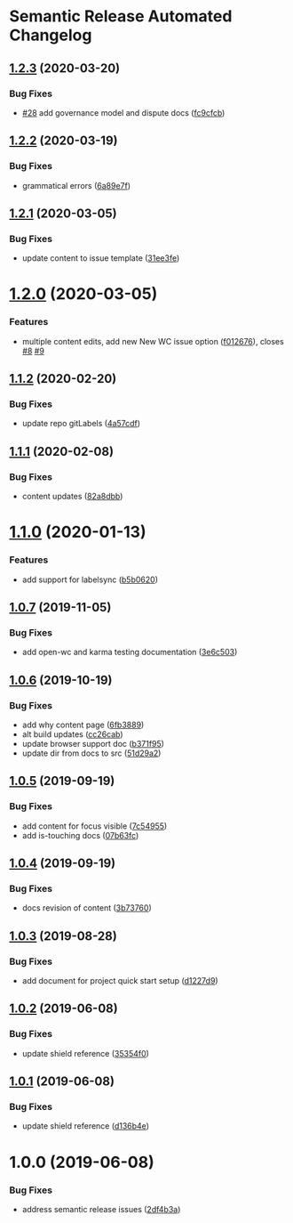 # Semantic Release Automated Changelog

## [1.2.3](https://github.com/AlaskaAirlines/auro/compare/v1.2.2...v1.2.3) (2020-03-20)


### Bug Fixes

* [#28](https://github.com/AlaskaAirlines/auro/issues/28) add governance model and dispute docs ([fc9cfcb](https://github.com/AlaskaAirlines/auro/commit/fc9cfcb))

## [1.2.2](https://github.com/AlaskaAirlines/auro/compare/v1.2.1...v1.2.2) (2020-03-19)


### Bug Fixes

* grammatical errors ([6a89e7f](https://github.com/AlaskaAirlines/auro/commit/6a89e7f))

## [1.2.1](https://github.com/AlaskaAirlines/auro/compare/v1.2.0...v1.2.1) (2020-03-05)


### Bug Fixes

* update content to issue template ([31ee3fe](https://github.com/AlaskaAirlines/auro/commit/31ee3fe))

# [1.2.0](https://github.com/AlaskaAirlines/auro/compare/v1.1.2...v1.2.0) (2020-03-05)


### Features

* multiple content edits, add new New WC issue option ([f012676](https://github.com/AlaskaAirlines/auro/commit/f012676)), closes [#8](https://github.com/AlaskaAirlines/auro/issues/8) [#9](https://github.com/AlaskaAirlines/auro/issues/9)

## [1.1.2](https://github.com/AlaskaAirlines/OrionStatelessComponents__docs/compare/v1.1.1...v1.1.2) (2020-02-20)


### Bug Fixes

* update repo gitLabels ([4a57cdf](https://github.com/AlaskaAirlines/OrionStatelessComponents__docs/commit/4a57cdf))

## [1.1.1](https://github.com/AlaskaAirlines/OrionStatelessComponents__docs/compare/v1.1.0...v1.1.1) (2020-02-08)


### Bug Fixes

* content updates ([82a8dbb](https://github.com/AlaskaAirlines/OrionStatelessComponents__docs/commit/82a8dbb))

# [1.1.0](https://github.com/AlaskaAirlines/OrionStatelessComponents__docs/compare/v1.0.7...v1.1.0) (2020-01-13)


### Features

* add support for labelsync ([b5b0620](https://github.com/AlaskaAirlines/OrionStatelessComponents__docs/commit/b5b0620))

## [1.0.7](https://github.com/AlaskaAirlines/OrionStatelessComponents__docs/compare/v1.0.6...v1.0.7) (2019-11-05)


### Bug Fixes

* add open-wc and karma testing documentation ([3e6c503](https://github.com/AlaskaAirlines/OrionStatelessComponents__docs/commit/3e6c503))

## [1.0.6](https://github.com/AlaskaAirlines/OrionStatelessComponents__docs/compare/v1.0.5...v1.0.6) (2019-10-19)


### Bug Fixes

* add why content page ([6fb3889](https://github.com/AlaskaAirlines/OrionStatelessComponents__docs/commit/6fb3889))
* alt build updates ([cc26cab](https://github.com/AlaskaAirlines/OrionStatelessComponents__docs/commit/cc26cab))
* update browser support doc ([b371f95](https://github.com/AlaskaAirlines/OrionStatelessComponents__docs/commit/b371f95))
* update dir from docs to src ([51d29a2](https://github.com/AlaskaAirlines/OrionStatelessComponents__docs/commit/51d29a2))

## [1.0.5](https://github.com/AlaskaAirlines/OrionStatelessComponents__docs/compare/v1.0.4...v1.0.5) (2019-09-19)


### Bug Fixes

* add content for focus visible ([7c54955](https://github.com/AlaskaAirlines/OrionStatelessComponents__docs/commit/7c54955))
* add is-touching docs ([07b63fc](https://github.com/AlaskaAirlines/OrionStatelessComponents__docs/commit/07b63fc))

## [1.0.4](https://github.com/AlaskaAirlines/OrionStatelessComponents__docs/compare/v1.0.3...v1.0.4) (2019-09-19)


### Bug Fixes

* docs revision of content ([3b73760](https://github.com/AlaskaAirlines/OrionStatelessComponents__docs/commit/3b73760))

## [1.0.3](https://github.com/AlaskaAirlines/OrionStatelessComponents__docs/compare/v1.0.2...v1.0.3) (2019-08-28)


### Bug Fixes

* add document for project quick start setup ([d1227d9](https://github.com/AlaskaAirlines/OrionStatelessComponents__docs/commit/d1227d9))

## [1.0.2](https://github.com/AlaskaAirlines/OrionStatelessComponents__docs/compare/v1.0.1...v1.0.2) (2019-06-08)


### Bug Fixes

* update shield reference ([35354f0](https://github.com/AlaskaAirlines/OrionStatelessComponents__docs/commit/35354f0))

## [1.0.1](https://github.com/AlaskaAirlines/OrionStatelessComponents__docs/compare/v1.0.0...v1.0.1) (2019-06-08)


### Bug Fixes

* update shield reference ([d136b4e](https://github.com/AlaskaAirlines/OrionStatelessComponents__docs/commit/d136b4e))

# 1.0.0 (2019-06-08)


### Bug Fixes

* address semantic release issues ([2df4b3a](https://github.com/AlaskaAirlines/OrionStatelessComponents__docs/commit/2df4b3a))

